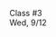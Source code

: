 <div class="lecture2">

<div class="column_date">
<p markdown="block">

Class #3 <br>
Wed, 9/12

</p>
</div>
<div class="column_materials">
<p markdown="block">



</p>
</div>

<div class="column_assign">
<p markdown="block">



</p>
</div>

</div>

